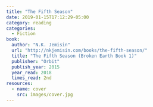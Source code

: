 ```yaml
---
title: "The Fifth Season"
date: 2019-01-15T17:12:29-05:00
category: reading
categories:
  - Fiction
book:
  author: "N.K. Jemisin"
  url: "http://nkjemisin.com/books/the-fifth-season/"
  title: "The Fifth Season (Broken Earth Book 1)"
  publisher: "Orbit"
  publish_year: 2015
  year_read: 2018
  times_read: 2nd
resources:
  - name: cover
    src: images/cover.jpg
---
```


